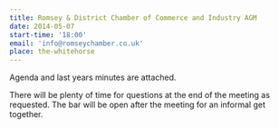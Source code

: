 ```yaml
---
title: Romsey & District Chamber of Commerce and Industry AGM
date: 2014-05-07
start-time: '18:00'
email: 'info@romseychamber.co.uk'
place: the-whitehorse
---
```

Agenda and last years minutes are attached.

There will be plenty of time for questions at the end of the meeting as requested. The bar will be open after the meeting for an informal get together.
